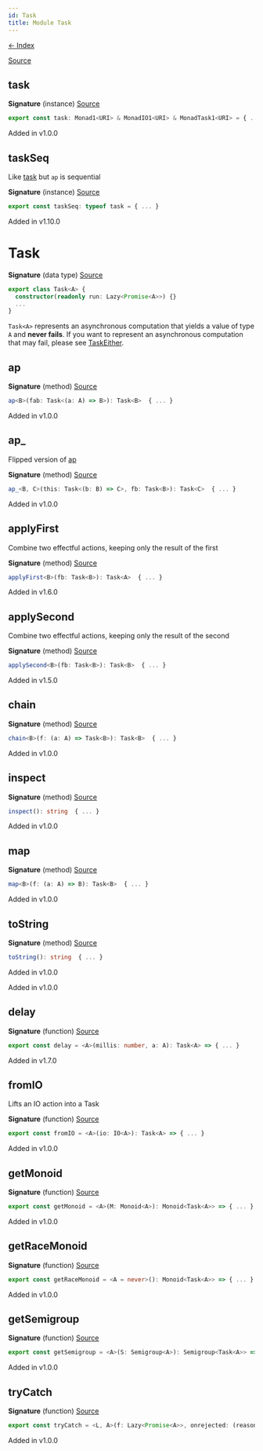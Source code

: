 ```yaml
---
id: Task
title: Module Task
---
```


[← Index](.)

[Source](https://github.com/gcanti/fp-ts/blob/master/src/Task.ts)

## task

**Signature** (instance) [Source](https://github.com/gcanti/fp-ts/blob/master/src/Task.ts#L176-L184)

```ts
export const task: Monad1<URI> & MonadIO1<URI> & MonadTask1<URI> = { ... }
```

Added in v1.0.0

## taskSeq

Like [task](#task) but `ap` is sequential

**Signature** (instance) [Source](https://github.com/gcanti/fp-ts/blob/master/src/Task.ts#L191-L194)

```ts
export const taskSeq: typeof task = { ... }
```

Added in v1.10.0

# Task

**Signature** (data type) [Source](https://github.com/gcanti/fp-ts/blob/master/src/Task.ts#L27-L66)

```ts
export class Task<A> {
  constructor(readonly run: Lazy<Promise<A>>) {}
  ...
}
```

`Task<A>` represents an asynchronous computation that yields a value of type `A` and **never fails**.
If you want to represent an asynchronous computation that may fail, please see [TaskEither](./TaskEither.md).

## ap

**Signature** (method) [Source](https://github.com/gcanti/fp-ts/blob/master/src/Task.ts#L34-L36)

```ts
ap<B>(fab: Task<(a: A) => B>): Task<B>  { ... }
```

Added in v1.0.0

## ap\_

Flipped version of [ap](#ap)

**Signature** (method) [Source](https://github.com/gcanti/fp-ts/blob/master/src/Task.ts#L40-L42)

```ts
ap_<B, C>(this: Task<(b: B) => C>, fb: Task<B>): Task<C>  { ... }
```

Added in v1.0.0

## applyFirst

Combine two effectful actions, keeping only the result of the first

**Signature** (method) [Source](https://github.com/gcanti/fp-ts/blob/master/src/Task.ts#L47-L49)

```ts
applyFirst<B>(fb: Task<B>): Task<A>  { ... }
```

Added in v1.6.0

## applySecond

Combine two effectful actions, keeping only the result of the second

**Signature** (method) [Source](https://github.com/gcanti/fp-ts/blob/master/src/Task.ts#L54-L56)

```ts
applySecond<B>(fb: Task<B>): Task<B>  { ... }
```

Added in v1.5.0

## chain

**Signature** (method) [Source](https://github.com/gcanti/fp-ts/blob/master/src/Task.ts#L57-L59)

```ts
chain<B>(f: (a: A) => Task<B>): Task<B>  { ... }
```

Added in v1.0.0

## inspect

**Signature** (method) [Source](https://github.com/gcanti/fp-ts/blob/master/src/Task.ts#L60-L62)

```ts
inspect(): string  { ... }
```

Added in v1.0.0

## map

**Signature** (method) [Source](https://github.com/gcanti/fp-ts/blob/master/src/Task.ts#L31-L33)

```ts
map<B>(f: (a: A) => B): Task<B>  { ... }
```

Added in v1.0.0

## toString

**Signature** (method) [Source](https://github.com/gcanti/fp-ts/blob/master/src/Task.ts#L63-L65)

```ts
toString(): string  { ... }
```

Added in v1.0.0

Added in v1.0.0

## delay

**Signature** (function) [Source](https://github.com/gcanti/fp-ts/blob/master/src/Task.ts#L159-L168)

```ts
export const delay = <A>(millis: number, a: A): Task<A> => { ... }
```

Added in v1.7.0

## fromIO

Lifts an IO action into a Task

**Signature** (function) [Source](https://github.com/gcanti/fp-ts/blob/master/src/Task.ts#L151-L153)

```ts
export const fromIO = <A>(io: IO<A>): Task<A> => { ... }
```

Added in v1.0.0

## getMonoid

**Signature** (function) [Source](https://github.com/gcanti/fp-ts/blob/master/src/Task.ts#L131-L136)

```ts
export const getMonoid = <A>(M: Monoid<A>): Monoid<Task<A>> => { ... }
```

Added in v1.0.0

## getRaceMonoid

**Signature** (function) [Source](https://github.com/gcanti/fp-ts/blob/master/src/Task.ts#L88-L113)

```ts
export const getRaceMonoid = <A = never>(): Monoid<Task<A>> => { ... }
```

Added in v1.0.0

## getSemigroup

**Signature** (function) [Source](https://github.com/gcanti/fp-ts/blob/master/src/Task.ts#L121-L125)

```ts
export const getSemigroup = <A>(S: Semigroup<A>): Semigroup<Task<A>> => { ... }
```

Added in v1.0.0

## tryCatch

**Signature** (function) [Source](https://github.com/gcanti/fp-ts/blob/master/src/Task.ts#L142-L144)

```ts
export const tryCatch = <L, A>(f: Lazy<Promise<A>>, onrejected: (reason: unknown) => L): Task<Either<L, A>> => { ... }
```

Added in v1.0.0

